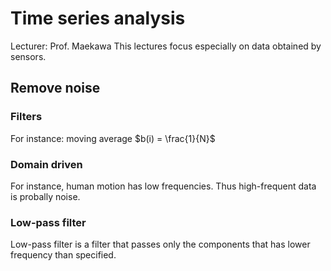 Time series analysis
=====

Lecturer: Prof. Maekawa
This lectures focus especially on data obtained by sensors.


## Remove noise

### Filters
For instance: moving average $b(i) = \frac{1}{N}$

### Domain driven
For instance, human motion has low frequencies. Thus high-frequent data is probally noise.

### Low-pass filter

Low-pass filter is a filter that passes only the components that has lower frequency than specified.
